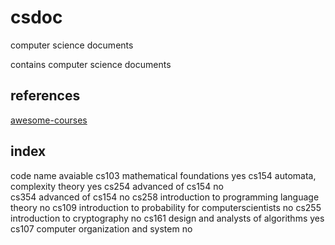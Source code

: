 # csdoc
computer science documents

contains computer science documents

## references

[awesome-courses](https://github.com/prakhar1989/awesome-courses)

## index

code    name                                                            avaiable
cs103   mathematical foundations                                             yes
cs154   automata, complexity theory                                          yes 
cs254   advanced of cs154                                                     no  
cs354   advanced of cs154                                                     no
cs258   introduction to programming language theory                           no
cs109   introduction to probability for computerscientists                    no
cs255   introduction to cryptography                                          no
cs161   design and analysts of algorithms                                    yes
cs107   computer organization and system                                      no
